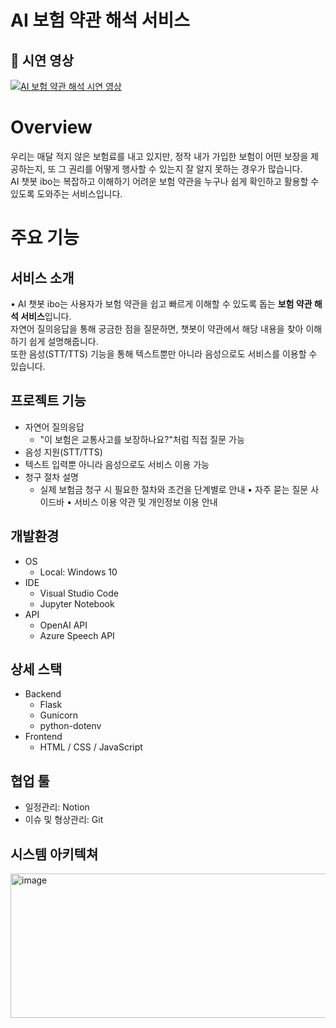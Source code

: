# AI 보험 약관 해석 서비스 
## 🎥 시연 영상

[![AI 보험 약관 해석 시연 영상](https://img.youtube.com/vi/zRpmBPqJ9rI/0.jpg)](https://youtube.com/shorts/zRpmBPqJ9rI)


# Overview
우리는 매달 적지 않은 보험료를 내고 있지만, 정작 내가 가입한 보험이 어떤 보장을 제공하는지, 
또 그 권리를 어떻게 행사할 수 있는지 잘 알지 못하는 경우가 많습니다.  
AI 챗봇 ibo는 복잡하고 이해하기 어려운 보험 약관을 누구나 쉽게 확인하고 활용할 수 있도록 도와주는 서비스입니다.


# 주요 기능

## 서비스 소개 
• AI 챗봇 ibo는 사용자가 보험 약관을 쉽고 빠르게 이해할 수 있도록 돕는 **보험 약관 해석 서비스**입니다.  
자연어 질의응답을 통해 궁금한 점을 질문하면, 챗봇이 약관에서 해당 내용을 찾아 이해하기 쉽게 설명해줍니다.  
또한 음성(STT/TTS) 기능을 통해 텍스트뿐만 아니라 음성으로도 서비스를 이용할 수 있습니다.

## 프로젝트 기능
- 자연어 질의응답 
  - "이 보험은 교통사고를 보장하나요?"처럼 직접 질문 가능 
-  음성 지원(STT/TTS) 
  - 텍스트 입력뿐 아니라 음성으로도 서비스 이용 가능 
- 청구 절차 설명 
  - 실제 보험금 청구 시 필요한 절차와 조건을 단계별로 안내 
• 자주 묻는 질문 사이드바 
• 서비스 이용 약관 및 개인정보 이용 안내 

## 개발환경
- OS
  - Local: Windows 10
- IDE
  - Visual Studio Code
  - Jupyter Notebook
- API
  - OpenAI API
  - Azure Speech API

## 상세 스택
- Backend
  - Flask
  - Gunicorn
  - python-dotenv
- Frontend
  - HTML / CSS / JavaScript

## 협업 툴
- 일정관리: Notion
- 이슈 및 형상관리: Git


## 시스템 아키텍쳐
<img width="602" height="231" alt="image" src="https://github.com/user-attachments/assets/f9c11b28-6a7b-48d8-a9b7-522a51aee33e" />




